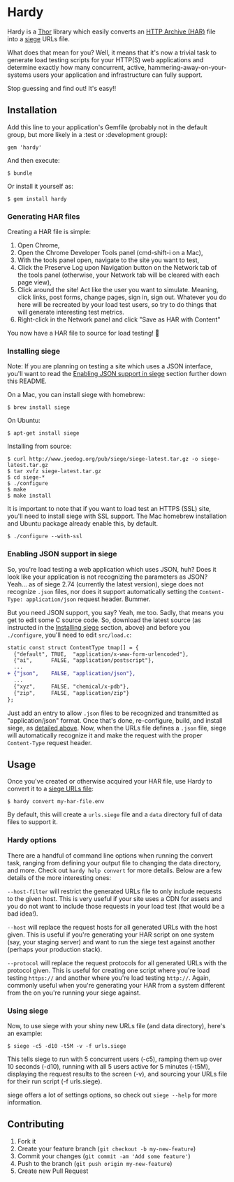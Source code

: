# Hardy

Hardy is a [Thor][thor] library which easily converts an [HTTP Archive
(HAR)][har] file into a [siege][siege] URLs file.

What does that mean for you? Well, it means that it's now a trivial task to
generate load testing scripts for your HTTP(S) web applications and determine
exactly how many concurrent, active, hammering-away-on-your-systems users your
application and infrastructure can fully support.

Stop guessing and find out! It's easy!!

## Installation

Add this line to your application's Gemfile (probably not in the default group,
but more likely in a :test or :development group):

    gem 'hardy'

And then execute:

    $ bundle

Or install it yourself as:

    $ gem install hardy

### Generating HAR files

Creating a HAR file is simple:

1. Open Chrome,
2. Open the Chrome Developer Tools panel (cmd-shift-i on a Mac),
3. With the tools panel open, navigate to the site you want to test,
4. Click the Preserve Log upon Navigation button on the Network tab of the
   tools panel (otherwise, your Network tab will be cleared with each page
   view),
5. Click around the site! Act like the user you want to simulate. Meaning,
   click links, post forms, change pages, sign in, sign out. Whatever you do
   here will be recreated by your load test users, so try to do things that
   will generate interesting test metrics.
6. Right-click in the Network panel and click "Save as HAR with Content"

You now have a HAR file to source for load testing! :beer:

### Installing siege

Note: If you are planning on testing a site which uses a JSON interface, you'll
want to read the [Enabling JSON support in
siege](#enabling-json-support-in-siege) section further down this README.

On a Mac, you can install siege with homebrew:

    $ brew install siege

On Ubuntu:

    $ apt-get install siege

Installing from source:

    $ curl http://www.joedog.org/pub/siege/siege-latest.tar.gz -o siege-latest.tar.gz
    $ tar xvfz siege-latest.tar.gz
    $ cd siege-*
    $ ./configure
    $ make
    $ make install

It is important to note that if you want to load test an HTTPS (SSL) site,
you'll need to install siege with SSL support. The Mac homebrew installation
and Ubuntu package already enable this, by default.

    $ ./configure --with-ssl

### Enabling JSON support in siege

So, you're load testing a web application which uses JSON, huh? Does it look
like your application is not recognizing the parameters as JSON? Yeah... as of
siege 2.74 (currently the latest version), siege does not recognize `.json`
files, nor does it support automatically setting the `Content-Type:
application/json` request header. Bummer.

But you need JSON support, you say? Yeah, me too. Sadly, that means you get to
edit some C source code. So, download the latest source (as instructed in the
[Installing siege](#installing-siege) section, above) and before you
`./configure`, you'll need to edit `src/load.c`:

```diff
static const struct ContentType tmap[] = {
  {"default", TRUE,  "application/x-www-form-urlencoded"},
  {"ai",      FALSE, "application/postscript"},
  ...
+ {"json",    FALSE, "application/json"},
  ...
  {"xyz",     FALSE, "chemical/x-pdb"},
  {"zip",     FALSE, "application/zip"}
};
```

Just add an entry to allow `.json` files to be recognized and transmitted as
"application/json" format. Once that's done, re-configure, build, and install
siege, as [detailed above](#installing-siege). Now, when the URLs file defines
a `.json` file, siege will automatically recognize it and make the request with
the proper `Content-Type` request header.

## Usage

Once you've created or otherwise acquired your HAR file, use Hardy to convert
it to a [siege URLs file][urls-file]:

    $ hardy convert my-har-file.env

By default, this will create a `urls.siege` file and a `data` directory full of
data files to support it.

### Hardy options

There are a handful of command line options when running the convert task,
ranging from defining your output file to changing the data directory, and
more. Check out `hardy help convert` for more details. Below are a few details
of the more interesting ones:

`--host-filter` will restrict the generated URLs file to only include requests to
the given host. This is very useful if your site uses a CDN for assets and you
do not want to include those requests in your load test (that would be a bad
idea!).

`--host` will replace the request hosts for all generated URLs with the host
given. This is useful if you're generating your HAR script on one system (say,
your staging server) and want to run the siege test against another (perhaps
your production stack).

`--protocol` will replace the request protocols for all generated URLs with the
protocol given. This is useful for creating one script where you're load
testing `https://` and another where you're load testing `http://`. Again,
commonly useful when you're generating your HAR from a system different from
the on you're running your siege against.

### Using siege

Now, to use siege with your shiny new URLs file (and data directory), here's an
example:

    $ siege -c5 -d10 -t5M -v -f urls.siege

This tells siege to run with 5 concurrent users (-c5), ramping them up over 10
seconds (-d10), running with all 5 users active for 5 minutes (-t5M),
displaying the request results to the screen (-v), and sourcing your URLs file
for their run script (-f urls.siege).

siege offers a lot of settings options, so check out `siege --help` for more
information.

## Contributing

1. Fork it
2. Create your feature branch (`git checkout -b my-new-feature`)
3. Commit your changes (`git commit -am 'Add some feature'`)
4. Push to the branch (`git push origin my-new-feature`)
5. Create new Pull Request

[har]: http://www.softwareishard.com/blog/har-12-spec/
[siege]: http://www.joedog.org/siege-home/
[thor]: https://github.com/wycats/thor
[urls-file]: http://www.joedog.org/siege-manual/#a05
